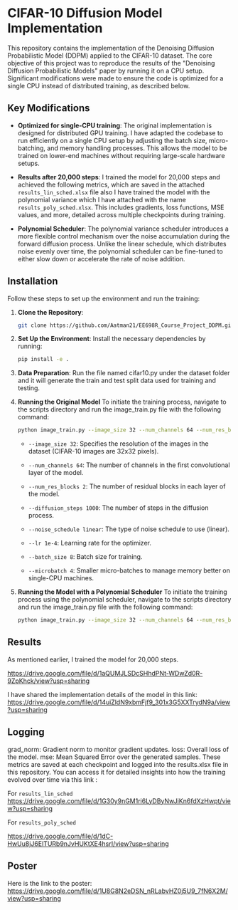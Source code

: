 # CIFAR-10 Diffusion Model Implementation

This repository contains the implementation of the Denoising Diffusion Probabilistic Model (DDPM) applied to the CIFAR-10 dataset. The core objective of this project was to reproduce the results of the "Denoising Diffusion Probabilistic Models" paper by running it on a CPU setup. Significant modifications were made to ensure the code is optimized for a single CPU instead of distributed training, as described below.

## Key Modifications

- **Optimized for single-CPU training**: The original implementation is designed for distributed GPU training. I have adapted the codebase to run efficiently on a single CPU setup by adjusting the batch size, micro-batching, and memory handling processes. This allows the model to be trained on lower-end machines without requiring large-scale hardware setups.
  
- **Results after 20,000 steps**: I trained the model for 20,000 steps and achieved the following metrics, which are saved in the attached `results_lin_sched.xlsx` file also I have trained the model with the polynomial variance which I have attached with the name `results_poly_sched.xlsx`. This includes gradients, loss functions, MSE values, and more, detailed across multiple checkpoints during training.

- **Polynomial Scheduler**: The polynomial variance scheduler introduces a more flexible control mechanism over the noise accumulation during the forward diffusion process. Unlike the linear schedule, which distributes noise evenly over time, the polynomial scheduler can be fine-tuned to either slow down or accelerate the rate of noise addition. 

## Installation

Follow these steps to set up the environment and run the training:

1. **Clone the Repository**:
   ```bash
   git clone https://github.com/Aatman21/EE698R_Course_Project_DDPM.git

2. **Set Up the Environment**: 
    Install the necessary dependencies by running:
    ```bash
    pip install -e .

3. **Data Preparation**:
    Run the file named cifar10.py under the dataset folder and it will generate the train and test split data used for training and testing.

4. **Running the Original Model**
    To initiate the training process, navigate to the scripts directory and run the image_train.py file with the following command:
    ```bash
    python image_train.py --image_size 32 --num_channels 64 --num_res_blocks 2 --diffusion_steps 1000 --noise_schedule linear --lr 1e-4 --batch_size 8 --microbatch 4
    ```

    - `--image_size 32`: Specifies the resolution of the images in the dataset (CIFAR-10 images are 32x32 pixels).

    - `--num_channels 64`: The number of channels in the first convolutional layer of the model.

    - `--num_res_blocks 2`: The number of residual blocks in each layer of the model.

    - `--diffusion_steps 1000`: The number of steps in the diffusion process.

    - `--noise_schedule linear`: The type of noise schedule to use (linear).

    - `--lr 1e-4`: Learning rate for the optimizer.

    - `--batch_size 8`: Batch size for training.

    - `--microbatch 4`: Smaller micro-batches to manage memory better on single-CPU machines.

5. **Running the Model with a Polynomial Scheduler** 
    To initiate the training process using the polynomial scheduler, navigate to the scripts directory and run the image_train.py file with the following command:
    ``` bash
    python image_train.py --image_size 32 --num_channels 64 --num_res_blocks 2 --diffusion_steps 1000 --noise_schedule polynomial --lr 1e-4 --batch_size 8 --microbatch 4
    ````


## Results
As mentioned earlier, I trained the model for 20,000 steps.

https://drive.google.com/file/d/1aQUMJLSDcSHhdPNt-WDwZd0R-9ZpKhck/view?usp=sharing

I have shared the implementation details of the model in this link: 
https://drive.google.com/file/d/14uiZldN9xbmFjf9_301x3G5XXTrydN9a/view?usp=sharing

## Logging
grad_norm: Gradient norm to monitor gradient updates.
loss: Overall loss of the model.
mse: Mean Squared Error over the generated samples.
These metrics are saved at each checkpoint and logged into the results.xlsx file in this repository. You can access it for detailed insights into how the training evolved over time via this link : 

For `results_lin_sched`
https://drive.google.com/file/d/1G30y9nGM1ri6LyDByNwJiKn6fdXzHwpt/view?usp=sharing

For `results_poly_sched`

https://drive.google.com/file/d/1dC-HwUu8jJ6ElTURb9nJvHUKtXE4hsrI/view?usp=sharing


## Poster
Here is the link to the poster:
https://drive.google.com/file/d/1U8G8N2eDSN_nRLabvHZ0j5U9_7fN6X2M/view?usp=sharing